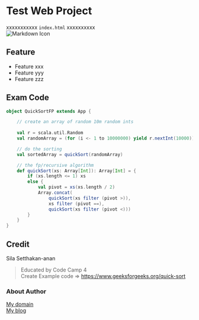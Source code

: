 Test Web Project
==
xxxxxxxxxxx `index.html` xxxxxxxxxx  
![Markdown Icon](https://miro.medium.com/max/1200/0*JjLfghKPEh5JO7QK.png)

## Feature
+ Feature xxx
+ Feature yyy
+ Feature zzz

## Exam Code
```scala
object QuickSortFP extends App {

    // create an array of random 10m random ints
    
    val r = scala.util.Random
    val randomArray = (for (i <- 1 to 10000000) yield r.nextInt(10000)).toArray

    // do the sorting
    val sortedArray = quickSort(randomArray)

    // the fp/recursive algorithm
    def quickSort(xs: Array[Int]): Array[Int] = {
        if (xs.length <= 1) xs
        else {
            val pivot = xs(xs.length / 2)
            Array.concat(
                quickSort(xs filter (pivot >)),
                xs filter (pivot ==),
                quickSort(xs filter (pivot <)))
        }
    }
}
```

## Credit
Sila Setthakan-anan  
> Educated by Code Camp 4  
Create Example code => https://www.geeksforgeeks.org/quick-sort

### About Author
[My domain](https://fResult.dev)  
[My blog](https://medium.com/@fResult)
